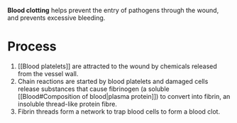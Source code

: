 **Blood clotting** helps prevent the entry of pathogens through the wound, and prevents excessive bleeding.

# Process
1. [[Blood platelets]] are attracted to the wound by chemicals released from the vessel wall.
2. Chain reactions are started by blood platelets and damaged cells release substances that cause <span class="hi-blue">fibrinogen</span> (a soluble [[Blood#Composition of blood|plasma protein]]) to convert into <span class="hi-blue">fibrin</span>, an <span class="hi-green">insoluble thread-like protein fibre</span>.
3. Fibrin threads form a network to trap blood cells to form a <span class="hi-orange">blood clot</span>.
